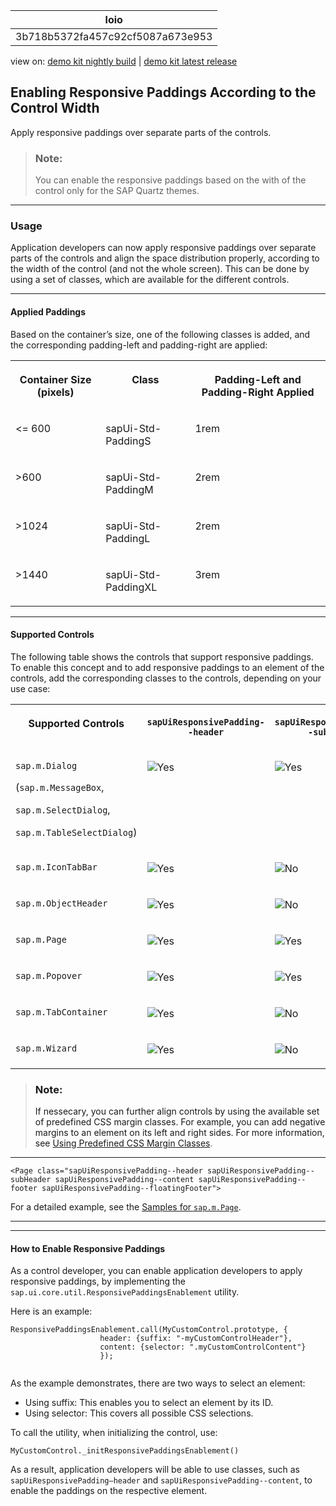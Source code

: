 <!-- loio3b718b5372fa457c92cf5087a673e953 -->

| loio |
| -----|
| 3b718b5372fa457c92cf5087a673e953 |

<div id="loio">

view on: [demo kit nightly build](https://openui5nightly.hana.ondemand.com/#/topic/3b718b5372fa457c92cf5087a673e953) | [demo kit latest release](https://openui5.hana.ondemand.com/#/topic/3b718b5372fa457c92cf5087a673e953)</div>

## Enabling Responsive Paddings According to the Control Width

Apply responsive paddings over separate parts of the controls.

> ### Note:  
> You can enable the responsive paddings based on the with of the control only for the SAP Quartz themes.

***

<a name="loio3b718b5372fa457c92cf5087a673e953__section_d2f_1pv_jjb"/>

### Usage

Application developers can now apply responsive paddings over separate parts of the controls and align the space distribution properly, according to the width of the control \(and not the whole screen\). This can be done by using a set of classes, which are available for the different controls.

***

#### Applied Paddings

Based on the container’s size, one of the following classes is added, and the corresponding padding-left and padding-right are applied:


<table>
<tr>
<th valign="top">

Container Size \(pixels\)



</th>
<th valign="top">

Class



</th>
<th valign="top">

Padding-Left and Padding-Right Applied



</th>
</tr>
<tr>
<td valign="top">

<= 600



</td>
<td valign="top">

sapUi-Std-PaddingS



</td>
<td valign="top">

1rem



</td>
</tr>
<tr>
<td valign="top">

\>600



</td>
<td valign="top">

sapUi-Std-PaddingM



</td>
<td valign="top">

2rem



</td>
</tr>
<tr>
<td valign="top">

\>1024



</td>
<td valign="top">

sapUi-Std-PaddingL



</td>
<td valign="top">

2rem



</td>
</tr>
<tr>
<td valign="top">

\>1440



</td>
<td valign="top">

sapUi-Std-PaddingXL



</td>
<td valign="top">

3rem



</td>
</tr>
</table>

***

#### Supported Controls

The following table shows the controls that support responsive paddings. To enable this concept and to add responsive paddings to an element of the controls, add the corresponding classes to the controls, depending on your use case:


<table>
<tr>
<th valign="top">

Supported Controls



</th>
<th valign="top">

 `sapUiResponsivePadding--header` 



</th>
<th valign="top">

 `sapUiResponsivePadding--subHeader` 



</th>
<th valign="top">

 `sapUiResponsivePadding--content` 



</th>
<th valign="top">

 `sapUiResponsivePadding--footer` 



</th>
<th valign="top">

 `sapUiResponsivePadding--floatingFooter` 



</th>
</tr>
<tr>
<td valign="top">

`sap.m.Dialog`

\(`sap.m.MessageBox`,

`sap.m.SelectDialog`,

`sap.m.TableSelectDialog`\)



</td>
<td valign="top">

 ![Yes](loio3cb17ee88aed44d2bf1d14b97728c709_LowRes.gif) 



</td>
<td valign="top">

 ![Yes](loio3cb17ee88aed44d2bf1d14b97728c709_LowRes.gif) 



</td>
<td valign="top">

 ![Yes](loio3cb17ee88aed44d2bf1d14b97728c709_LowRes.gif) 



</td>
<td valign="top">

 ![Yes](loio3cb17ee88aed44d2bf1d14b97728c709_LowRes.gif) 



</td>
<td valign="top">

 ![No](loio5befb5af20ed42fd9052a99014d953a3_LowRes.gif) 



</td>
</tr>
<tr>
<td valign="top">

 `sap.m.IconTabBar` 



</td>
<td valign="top">

 ![Yes](loio3cb17ee88aed44d2bf1d14b97728c709_LowRes.gif) 



</td>
<td valign="top">

 ![No](loio5befb5af20ed42fd9052a99014d953a3_LowRes.gif) 



</td>
<td valign="top">

 ![Yes](loio3cb17ee88aed44d2bf1d14b97728c709_LowRes.gif) 



</td>
<td valign="top">

 ![No](loio5befb5af20ed42fd9052a99014d953a3_LowRes.gif) 



</td>
<td valign="top">

 ![No](loio5befb5af20ed42fd9052a99014d953a3_LowRes.gif) 



</td>
</tr>
<tr>
<td valign="top">

 `sap.m.ObjectHeader` 



</td>
<td valign="top">

 ![Yes](loio3cb17ee88aed44d2bf1d14b97728c709_LowRes.gif) 



</td>
<td valign="top">

 ![No](loio5befb5af20ed42fd9052a99014d953a3_LowRes.gif) 



</td>
<td valign="top">

 ![No](loio5befb5af20ed42fd9052a99014d953a3_LowRes.gif) 



</td>
<td valign="top">

 ![No](loio5befb5af20ed42fd9052a99014d953a3_LowRes.gif) 



</td>
<td valign="top">

 ![No](loio5befb5af20ed42fd9052a99014d953a3_LowRes.gif) 



</td>
</tr>
<tr>
<td valign="top">

 `sap.m.Page` 



</td>
<td valign="top">

 ![Yes](loio3cb17ee88aed44d2bf1d14b97728c709_LowRes.gif) 



</td>
<td valign="top">

 ![Yes](loio3cb17ee88aed44d2bf1d14b97728c709_LowRes.gif) 



</td>
<td valign="top">

 ![Yes](loio3cb17ee88aed44d2bf1d14b97728c709_LowRes.gif) 



</td>
<td valign="top">

 ![Yes](loio3cb17ee88aed44d2bf1d14b97728c709_LowRes.gif) 



</td>
<td valign="top">

 ![Yes](loio3cb17ee88aed44d2bf1d14b97728c709_LowRes.gif) 



</td>
</tr>
<tr>
<td valign="top">

 `sap.m.Popover` 



</td>
<td valign="top">

 ![Yes](loio3cb17ee88aed44d2bf1d14b97728c709_LowRes.gif) 



</td>
<td valign="top">

 ![Yes](loio3cb17ee88aed44d2bf1d14b97728c709_LowRes.gif) 



</td>
<td valign="top">

 ![Yes](loio3cb17ee88aed44d2bf1d14b97728c709_LowRes.gif) 



</td>
<td valign="top">

 ![Yes](loio3cb17ee88aed44d2bf1d14b97728c709_LowRes.gif) 



</td>
<td valign="top">

 ![No](loio5befb5af20ed42fd9052a99014d953a3_LowRes.gif) 



</td>
</tr>
<tr>
<td valign="top">

 `sap.m.TabContainer` 



</td>
<td valign="top">

 ![Yes](loio3cb17ee88aed44d2bf1d14b97728c709_LowRes.gif) 



</td>
<td valign="top">

 ![No](loio5befb5af20ed42fd9052a99014d953a3_LowRes.gif) 



</td>
<td valign="top">

 ![No](loio5befb5af20ed42fd9052a99014d953a3_LowRes.gif) 



</td>
<td valign="top">

 ![No](loio5befb5af20ed42fd9052a99014d953a3_LowRes.gif) 



</td>
<td valign="top">

 ![No](loio5befb5af20ed42fd9052a99014d953a3_LowRes.gif) 



</td>
</tr>
<tr>
<td valign="top">

 `sap.m.Wizard` 



</td>
<td valign="top">

 ![Yes](loio3cb17ee88aed44d2bf1d14b97728c709_LowRes.gif) 



</td>
<td valign="top">

 ![No](loio5befb5af20ed42fd9052a99014d953a3_LowRes.gif) 



</td>
<td valign="top">

 ![Yes](loio3cb17ee88aed44d2bf1d14b97728c709_LowRes.gif) 



</td>
<td valign="top">

 ![No](loio5befb5af20ed42fd9052a99014d953a3_LowRes.gif) 



</td>
<td valign="top">

 ![No](loio5befb5af20ed42fd9052a99014d953a3_LowRes.gif) 



</td>
</tr>
</table>

> ### Note:  
> If nessecary, you can further align controls by using the available set of predefined CSS margin classes. For example, you can add negative margins to an element on its left and right sides. For more information, see [Using Predefined CSS Margin Classes](Using_Predefined_CSS_Margin_Classes_777168f.md).

***

```
<Page class="sapUiResponsivePadding--header sapUiResponsivePadding--subHeader sapUiResponsivePadding--content sapUiResponsivePadding--footer sapUiResponsivePadding--floatingFooter">
```

For a detailed example, see the [Samples for `sap.m.Page`](https://openui5.hana.ondemand.com/#/entity/sap.m.Page). 

***

***

#### How to Enable Responsive Paddings

As a control developer, you can enable application developers to apply responsive paddings, by implementing the `sap.ui.core.util.ResponsivePaddingsEnablement` utility.

Here is an example:

```
ResponsivePaddingsEnablement.call(MyCustomControl.prototype, {
					header: {suffix: "-myCustomControlHeader"},
					content: {selector: ".myCustomControlContent"}
					});
				
```

As the example demonstrates, there are two ways to select an element:

-   Using suffix: This enables you to select an element by its ID.
-   Using selector: This covers all possible CSS selections.

To call the utility, when initializing the control, use:

```
MyCustomControl._initResponsivePaddingsEnablement()
```

As a result, application developers will be able to use classes, such as `sapUiResponsivePadding—header` and `sapUiResponsivePadding--content`, to enable the paddings on the respective element.

